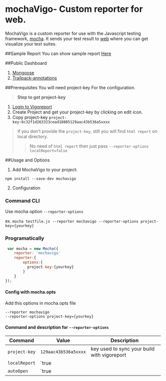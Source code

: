 mochaVigo- Custom reporter for web.
=========
MochaVigo is a custom reporter for use with the Javascript testing framework, [mocha][1]. It sends your test result to [web][2] where you can get visualize your test suites.



##Sample Report
You can show sample report <a href="https://vigoreport.io/app/builds/5796ee8722874866792c6c79" target="_blank">Here</a>

##Public Dashboard
  1. <a href="https://vigoreport.io/p/MUO9eVz" target="_blank">Mongoose</a>
  2. <a href="https://vigoreport.io/p/mrC2MUz" target="_blank">Trailpack-annotations</a>
  
##Prerequisites
You will need project-key For the configuration.

>**Step to get project-key**

1. [Login to Vigoreport][2]
2. Create Project and get your project-key by clicking on edit icon.
3. Copy project-key `project-key:6c32f1d263323cead18805129aac43b536a5xxxx`

>  If you don't provide the `project-key`, still you will find `html report` on local directory.
>>  No need of `html report` then just pass `--reporter-options localReport=false`

##Usage and Options

1. Add MochaVigo to your project:

  `npm install --save-dev mochavigo`

2. Configuration

  ### Command CLI
  Use mocha option `--reporter-options`
  
  ex.
  `mocha testfile.js --reporter mochavigo --reporter-options project-key={yourkey}`
  
  ### Programatically
  ```js
   var mocha = new Mocha({
      reporter: 'mochavigo'
      reporter:{
          options:{
            project-key:{yourkey}
          }
      }
  });
  ```
  
  #### Config with mocha.opts
  
  Add this options in mocha.opts file
 
  `--reporter mochavigo` <br />
  `--reporter-options project-key={yourkey}`
 
  #### Command and description for `--reporter-options`
   | Command | Value | Description |
   | --- | --- | --- |
   | `project-key` | `129aac43b536a5xxxx` |key used to sync your build with vigoreport |
   | `localReport` | `true||false` | `html-report` create  |
   | `autoOpen` | `true||false` | auto open `html-report`  |


[1]: https://github.com/mochajs/mocha
[2]: https://vigoreport.io/login
